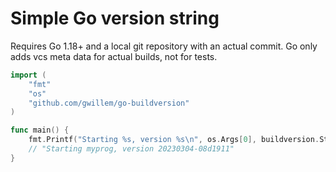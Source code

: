 # Simple Go version string 

Requires Go 1.18+ and a local git repository with an actual commit. Go only adds vcs meta data for actual builds, not for tests. 

```go
import (
    "fmt"
    "os"
    "github.com/gwillem/go-buildversion"
)

func main() {
    fmt.Printf("Starting %s, version %s\n", os.Args[0], buildversion.String())
    // "Starting myprog, version 20230304-08d1911"
}
```
